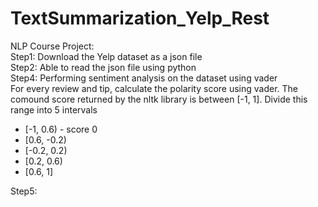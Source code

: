 # TextSummarization_Yelp_Rest
NLP Course Project: <br>
Step1: Download the Yelp dataset as a json file <br>
Step2: Able to read the json file using python  <br>
Step4: Performing sentiment analysis on the dataset using vader <br>
For every review and tip, calculate the polarity score using vader. The comound score returned by the nltk library is between [-1, 1]. Divide this range into 5 intervals <br>
- [-1, 0.6) - score 0
- [0.6, -0.2)
- [-0.2, 0.2)
- [0.2, 0.6)
- [0.6, 1]

Step5:
